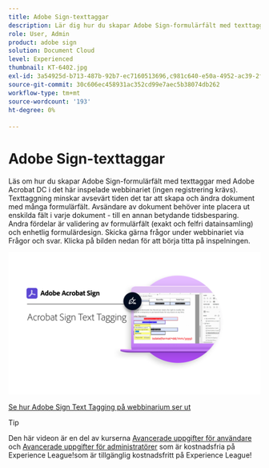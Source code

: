 ```yaml
---
title: Adobe Sign-texttaggar
description: Lär dig hur du skapar Adobe Sign-formulärfält med texttaggar med Adobe Acrobat DC
role: User, Admin
product: adobe sign
solution: Document Cloud
level: Experienced
thumbnail: KT-6402.jpg
exl-id: 3a54925d-b713-487b-92b7-ec7160513696,c981c640-e50a-4952-ac39-2f90d6d0cf08
source-git-commit: 30c606ec458931ac352cd99e7aec5b38074db262
workflow-type: tm+mt
source-wordcount: '193'
ht-degree: 0%

---
```


# Adobe Sign-texttaggar

Läs om hur du skapar Adobe Sign-formulärfält med texttaggar med Adobe Acrobat DC i det här inspelade webbinariet (ingen registrering krävs). Texttaggning minskar avsevärt tiden det tar att skapa och ändra dokument med många formulärfält. Avsändare av dokument behöver inte placera ut enskilda fält i varje dokument - till en annan betydande tidsbesparing. Andra fördelar är validering av formulärfält (exakt och felfri datainsamling) och enhetlig formulärdesign. Skicka gärna frågor under webbinariet via Frågor och svar. Klicka på bilden nedan för att börja titta på inspelningen.

[![Bevakningssession](../assets/Text-Tagging.png)](https://event.on24.com/wcc/r/2338276/415BE4603F60A61A546C0A91528B444F)

[Se hur Adobe Sign Text Tagging på webbinarium ser ut](https://event.on24.com/wcc/r/2338276/415BE4603F60A61A546C0A91528B444F)

>[!TIP]
>
>Den här videon är en del av kurserna [Avancerade uppgifter för användare](https://experienceleague.adobe.com/?recommended=Sign-U-1-2020.3) och [Avancerade uppgifter för administratörer](https://experienceleague.adobe.com/?recommended=Sign-A-1-2020.1) som är kostnadsfria på Experience League!som är tillgänglig kostnadsfritt på Experience League!
